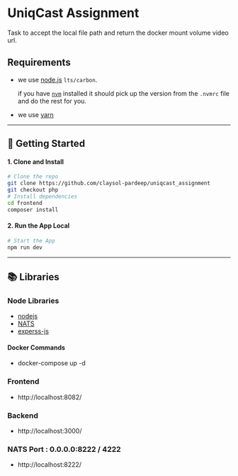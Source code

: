 # UniqCast Assignment

Task to accept the local file path and return the docker mount volume video url.

## Requirements

-   we use [node.js](https://nodejs.org/en/) `lts/carbon`.

    if you have [`nvm`](https://github.com/creationix/nvm) installed it should pick up the version from the `.nvmrc` file and do the rest for you.

-   we use [yarn](https://yarnpkg.com/en/docs/install)

---

## 🚀 Getting Started

#### 1. Clone and Install

```bash
# Clone the repo
git clone https://github.com/claysol-pardeep/uniqcast_assignment
git checkout php
# Install dependencies
cd frontend
composer install
```

#### 2. Run the App Local

```bash
# Start the App
npm run dev
```

---

## 📚 Libraries

### Node Libraries

-   [nodejs](https://nodejs.org/en/download/)
-   [NATS](https://www.npmjs.com/package/nats)
-   [experss-js](https://expressjs.com/)

#### Docker Commands

-   docker-compose up -d

### Frontend

-   http://localhost:8082/

### Backend

-   http://localhost:3000/

### NATS Port : 0.0.0.0:8222 / 4222

-   http://localhost:8222/
